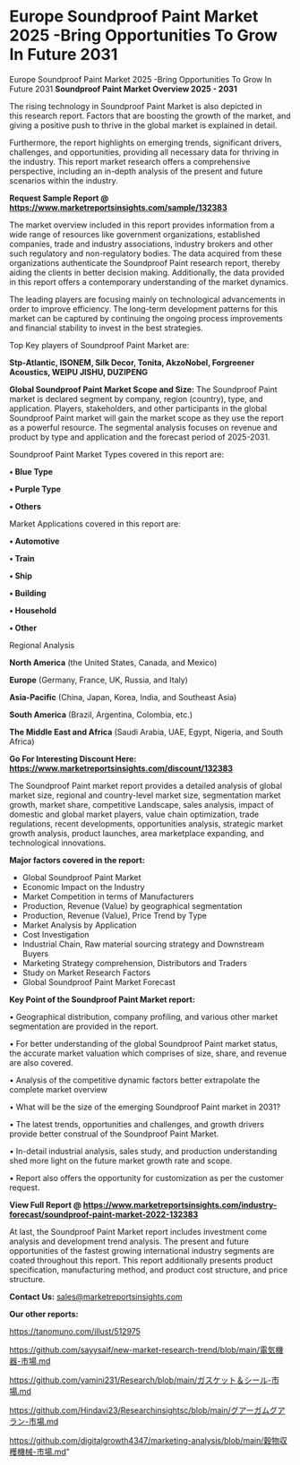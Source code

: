 # Europe Soundproof Paint Market 2025 -Bring Opportunities To Grow In Future 2031
Europe Soundproof Paint Market 2025 -Bring Opportunities To Grow In Future 2031
<Strong> Soundproof Paint Market Overview 2025 - 2031</strong>

The rising technology in Soundproof Paint Market is also depicted in this research report. Factors that are boosting the growth of the market, and giving a positive push to thrive in the global market is explained in detail.

Furthermore, the report highlights on emerging trends, significant drivers, challenges, and opportunities, providing all necessary data for thriving in the industry. This report market research offers a comprehensive perspective, including an in-depth analysis of the present and future scenarios within the industry.

<strong>Request Sample Report @ <a href=https://www.marketreportsinsights.com/sample/132383>https://www.marketreportsinsights.com/sample/132383</a></strong>

The market overview included in this report provides information from a wide range of resources like government organizations, established companies, trade and industry associations, industry brokers and other such regulatory and non-regulatory bodies. The data acquired from these organizations authenticate the Soundproof Paint research report, thereby aiding the clients in better decision making. Additionally, the data provided in this report offers a contemporary understanding of the market dynamics.

The leading players are focusing mainly on technological advancements in order to improve efficiency. The long-term development patterns for this market can be captured by continuing the ongoing process improvements and financial stability to invest in the best strategies.

Top Key players of Soundproof Paint Market are:

<strong>Stp-Atlantic, ISONEM, Silk Decor, Tonita, AkzoNobel, Forgreener Acoustics, WEIPU JISHU, DUZIPENG</strong>

<strong><b>Global Soundproof Paint Market Scope and Size:</b></strong>
The Soundproof Paint market is declared segment by company, region (country), type, and application. Players, stakeholders, and other participants in the global Soundproof Paint market will gain the market scope as they use the report as a powerful resource. The segmental analysis focuses on revenue and product by type and application and the forecast period of 2025-2031.

Soundproof Paint Market Types covered in this report are:

<strong>• Blue Type

• Purple Type

• Others</strong>

Market Applications covered in this report are:

<strong>• Automotive

• Train

• Ship

• Building

• Household

• Other</strong> 

Regional Analysis

<strong>North America</strong> (the United States, Canada, and Mexico)

<strong>Europe</strong> (Germany, France, UK, Russia, and Italy)

<strong>Asia-Pacific</strong> (China, Japan, Korea, India, and Southeast Asia)

<strong>South America</strong> (Brazil, Argentina, Colombia, etc.)

<strong>The Middle East and Africa</strong> (Saudi Arabia, UAE, Egypt, Nigeria, and South Africa)

<strong>Go For Interesting Discount Here: <a href=https://www.marketreportsinsights.com/discount/132383>https://www.marketreportsinsights.com/discount/132383</a></strong>

The Soundproof Paint market report provides a detailed analysis of global market size, regional and country-level market size, segmentation market growth, market share, competitive Landscape, sales analysis, impact of domestic and global market players, value chain optimization, trade regulations, recent developments, opportunities analysis, strategic market growth analysis, product launches, area marketplace expanding, and technological innovations.

<strong><b>Major factors covered in the report:</b></strong>
<ul>
  <li>Global Soundproof Paint Market </li>
  <li>Economic Impact on the Industry</li>
  <li>Market Competition in terms of Manufacturers</li>
  <li>Production, Revenue (Value) by geographical segmentation</li>
  <li>Production, Revenue (Value), Price Trend by Type</li>
  <li>Market Analysis by Application</li>
  <li>Cost Investigation</li>
  <li>Industrial Chain, Raw material sourcing strategy and Downstream Buyers</li>
  <li>Marketing Strategy comprehension, Distributors and Traders</li>
  <li>Study on Market Research Factors</li>
  <li>Global Soundproof Paint Market Forecast</li>
</ul>

<strong><b>Key Point of the Soundproof Paint Market report:</b></strong>

• Geographical distribution, company profiling, and various other market segmentation are provided in the report.

• For better understanding of the global Soundproof Paint market status, the accurate market valuation which comprises of size, share, and revenue are also covered.

• Analysis of the competitive dynamic factors better extrapolate the complete market overview

• What will be the size of the emerging Soundproof Paint market in 2031?

• The latest trends, opportunities and challenges, and growth drivers provide better construal of the Soundproof Paint Market.

• In-detail industrial analysis, sales study, and production understanding shed more light on the future market growth rate and scope.

• Report also offers the opportunity for customization as per the customer request.

<strong><b>View Full Report @ <a href=https://www.marketreportsinsights.com/industry-forecast/soundproof-paint-market-2022-132383>https://www.marketreportsinsights.com/industry-forecast/soundproof-paint-market-2022-132383</a></b></strong>


At last, the Soundproof Paint Market report includes investment come analysis and development trend analysis. The present and future opportunities of the fastest growing international industry segments are coated throughout this report. This report additionally presents product specification, manufacturing method, and product cost structure, and price structure.

<strong>Contact Us:</strong>
sales@marketreportsinsights.com

<strong>Our other reports:</strong>

<a href=https://tanomuno.com/illust/512975>https://tanomuno.com/illust/512975</a>

<a href=https://github.com/sayysaif/new-market-research-trend/blob/main/電気機器-市場.md>https://github.com/sayysaif/new-market-research-trend/blob/main/電気機器-市場.md</a>

<a href=https://github.com/yamini231/Research/blob/main/ガスケット＆シール-市場.md>https://github.com/yamini231/Research/blob/main/ガスケット＆シール-市場.md</a>

<a href=https://github.com/Hindavi23/Researchinsightsc/blob/main/グアーガムグアラン-市場.md>https://github.com/Hindavi23/Researchinsightsc/blob/main/グアーガムグアラン-市場.md</a>

<a href=https://github.com/digitalgrowth4347/marketing-analysis/blob/main/穀物収穫機械-市場.md>https://github.com/digitalgrowth4347/marketing-analysis/blob/main/穀物収穫機械-市場.md</a>"
